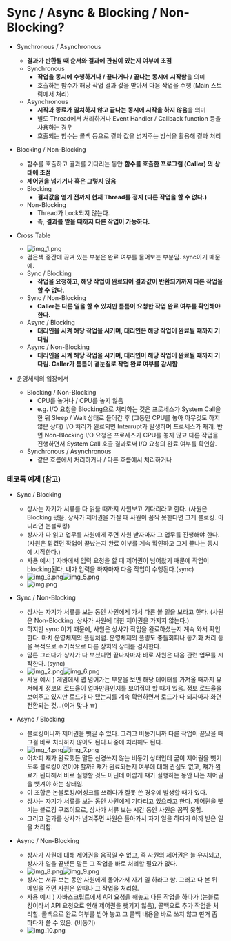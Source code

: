 # Sync / Async & Blocking / Non-Blocking?

- Synchronous / Asynchronous
  - **결과가 반환될 때 순서와 결과에 관심이 있는지 여부에 초점**
  - Synchronous
    - **작업을 동시에 수행하거나 / 끝나거나 / 끝나는 동시에 시작함**을 의미
    - 호출하는 함수가 해당 작업 결과 값을 받아서 다음 작업을 수행 (Main 스트림에서 처리)
  - Asynchronous
    - **시작과 종료가 일치하지 않고 끝나는 동시에 시작을 하지 않음**을 의미
    - 별도 Thread에서 처리하거나 Event Handler / Callback function 등을 사용하는 경우
    - 호출되는 함수는 콜백 등으로 결과 값을 넘겨주는 방식을 활용해 결과 처리
- Blocking / Non-Blocking
  - 함수를 호출하고 결과를 기다리는 동안 **함수를 호출한 프로그램 (Caller) 의 상태에 초점**
  - **제어권을 넘기거나 혹은 그렇지 않음**
  - Blocking
    - **결과값을 얻기 전까지 현재 Thread를 정지 (다른 작업을 할 수 없다.)**
  - Non-Blocking
    - Thread가 Lock되지 않는다.
    - 즉, **결과를 받을 때까지 다른 작업이 가능하다.**
- Cross Table
  - ![img_1.png](img_1.png)
  - 검은색 중간에 끊겨 있는 부분은 완료 여부를 물어보는 부분임. sync이기 때문에.
  - Sync / Blocking
    - **작업을 요청하고, 해당 작업이 완료되어 결과값이 반환되기까지 다른 작업을 할 수 없다.**
  - Sync / Non-Blocking
    - **Caller는 다른 일을 할 수 있지만 틈틈이 요청한 작업 완료 여부를 확인해야 한다.**
  - Async / Blocking
    - **대리인을 시켜 해당 작업을 시키며, 대리인은 해당 작업이 완료될 때까지 기다림**
  - Async / Non-Blocking
    - **대리인을 시켜 해당 작업을 시키며, 대리인이 해당 작업이 완료될 때까지 기다림. Caller가 틈틈이 곁눈질로 작업 완료 여부를 감시함**

- 운영체제의 입장에서
  - Blocking / Non-Blocking
    - CPU를 놓거나 / CPU를 놓지 않음
    - e.g. I/O 요청을 Blocking으로 처리하는 것은 프로세스가 System Call을 한 뒤 Sleep / Wait 상태로 들어간 후 (그동안 CPU를 놓아 아무것도 하지 않은 상태) I/O 처리가 완료되면 Interrupt가 발생하며 프로세스가 재개. 반면 Non-Blocking I/O 요청은 프로세스가 CPU를 놓지 않고 다른 작업을 진행하면서 System Call 호출 결과로써 I/O 요청의 완료 여부를 확인함.
  - Synchronous / Asynchronous
    - 같은 흐름에서 처리하거나 / 다른 흐름에서 처리하거나


### 테코톡 예제 (참고)

- Sync / Blocking
    - 상사는 자기가 서류를 다 읽을 때까지 사원보고 기다리라고 한다. (사원은 Blocking 됐음. 상사가 제어권을 가질 때 사원이 꼼짝 못한다면 그게 블로킹. 아니라면 논블로킹)
    - 상사가 다 읽고 업무를 사원애게 주면 사원 받자마자 그 업무를 진행해야 한다. (사원은 맡겼던 작업이 끝났는지 완료 여부를 계속 확인하고 그게 끝나는 동시에 시작한다.)
    - 사용 예시 ) 자바에서 입력 요청을 할 때 제어권이 넘어왔기 때문에 작업이 blocking된다. 내가 입력을 하자마자 다음 작업이 수행된다.(sync)
    - ![img_3.png](img_3.png)![img_5.png](img_5.png)
    - ![img.png](img.png)

- Sync / Non-Blocking
  - 상사는 자기가 서류를 보는 동안 사원에게 가서 다른 볼 일을 보라고 한다. (사원은 Non-Blocking. 상사가 사원에 대한 제어권을 가지지 않는다.)
  - 하지만 sync 이기 때문에, 사원은 상사가 작업을 완료하셨는지 계속 와서 확인한다. 마치 운영체제의 폴링처럼. 운영체제의 폴링도 충돌회피나 동기화 처리 등을 목적으로 주기적으로 다른 장치의 상태를 검사한다.
  - 암튼 그러다가 상사가 다 보셨다면 끝나자마자 바로 사원은 다음 관련 업무를 시작한다. (sync)
  - ![img_2.png](img_2.png)![img_6.png](img_6.png)
  - 사용 예시 ) 게임에서 맵 넘어가는 부분을 보면 해당 데이터를 가져올 때까지 유저에게 정보의 로드율이 얼마만큼인지를 보여줘야 할 때가 있음. 정보 로드율을 보여주고 있지만 로드가 다 됐는지를 계속 확인하면서 로드가 다 되자마자 화면 전환되는 것...(이거 맞나 ㅠ)

- Async / Blocking
  - 블로킹이니까 제어권을 뺏길 수 있다. 그리고 비동기니까 다른 작업이 끝났을 때 그걸 바로 처리하지 않아도 된다.나중에 처리해도 된다.
  - ![img_4.png](img_4.png)![img_7.png](img_7.png)
  - 어차피 쟤가 완료했든 말든 신경쓰지 않는 비동기 상태인데 굳이 제어권을 뺏기도록 블로킹이었어야 할까? 쟤가 완료되는지 여부에 대해 관심도 없고, 쟤가 완료가 된다해서 바로 실행할 것도 아닌데 아깝게 쟤가 실행하는 동안 나는 제어권을 뺏겨야 하는 상태임.
  - 이 조합은 논블로킹/어싱크를 쓰려다가 잘못 쓴 경우에 발생할 때가 있다.
  - 상사는 자기가 서류를 보는 동안 사원에게 기다리고 있으라고 한다. 제어권을 뺏기는 블로킹 구조이므로, 상사가 서류 보는 시간 동안 사원은 꼼짝 못함.
  - 그리고 결과를 상사가 넘겨주면 사원은 돌아가서 자기 일을 하다가 아까 받은 일을 처리함.

- Async / Non-Blocking
  - 상사가 사원에 대해 제어권을 움직일 수 없고, 즉 사원의 제어권은 늘 유지되고, 상사가 일을 끝냈든 말든 그 작업을 바로 처리할 필요가 없다.
  - ![img_8.png](img_8.png)![img_9.png](img_9.png)
  - 상사는 서류 보는 동안 사원에게 돌아가서 자기 일 하라고 함. 그러고 다 본 뒤 메일을 주면 사원은 암때나 그 작업을 처리함.
  - 사용 예시 ) 자바스크립트에서 API 요청을 해놓고 다른 작업을 하다가 (논블로킹이라서 API 요청으로 인해 제어권을 뺏기지 않음), 콜백으로 추가 작업을 처리할. 콜백으로 완료 여부를 받아 놓고 그 콜백 내용을 바로 쓰지 않고 딴거 좀 하다가 쓸 수 있음. (비동기)
  - ![img_10.png](img_10.png)